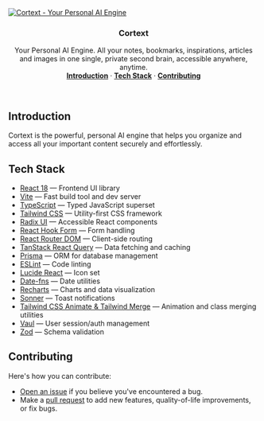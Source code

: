 <a href="https://your-project-url.com">
  <img alt="Cortext - Your Personal AI Engine" src="./assets/cortext-screenshot.png" />
</a>

<h3 align="center">Cortext</h3>

<p align="center">
  Your Personal AI Engine.  
  All your notes, bookmarks, inspirations, articles and images in one single, private second brain, accessible anywhere, anytime.
  <br />
  <a href="#introduction"><strong>Introduction</strong></a> ·
  <a href="#tech-stack"><strong>Tech Stack</strong></a> ·
  <a href="#contributing"><strong>Contributing</strong></a>
</p>

<br />

## Introduction

Cortext is the powerful, personal AI engine that helps you organize and access all your important content securely and effortlessly.

## Tech Stack

- [React 18](https://reactjs.org/) — Frontend UI library  
- [Vite](https://vitejs.dev/) — Fast build tool and dev server  
- [TypeScript](https://www.typescriptlang.org/) — Typed JavaScript superset  
- [Tailwind CSS](https://tailwindcss.com/) — Utility-first CSS framework  
- [Radix UI](https://www.radix-ui.com/) — Accessible React components  
- [React Hook Form](https://react-hook-form.com/) — Form handling  
- [React Router DOM](https://reactrouter.com/) — Client-side routing  
- [TanStack React Query](https://tanstack.com/query/latest) — Data fetching and caching  
- [Prisma](https://www.prisma.io/) — ORM for database management  
- [ESLint](https://eslint.org/) — Code linting  
- [Lucide React](https://lucide.dev/) — Icon set  
- [Date-fns](https://date-fns.org/) — Date utilities  
- [Recharts](https://recharts.org/en-US/) — Charts and data visualization  
- [Sonner](https://sonner.toast-ui.dev/) — Toast notifications  
- [Tailwind CSS Animate & Tailwind Merge](https://github.com/dcastil/tailwind-merge) — Animation and class merging utilities  
- [Vaul](https://vaul.dev/) — User session/auth management  
- [Zod](https://zod.dev/) — Schema validation  

## Contributing

Here's how you can contribute:

- [Open an issue](https://github.com/yourusername/cortext/issues) if you believe you've encountered a bug.  
- Make a [pull request](https://github.com/yourusername/cortext/pulls) to add new features, quality-of-life improvements, or fix bugs.
